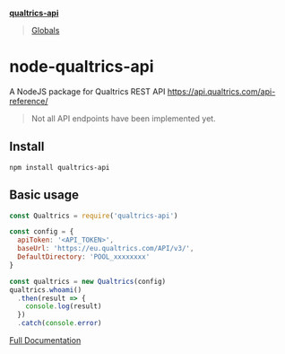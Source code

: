 **[qualtrics-api](README.md)**

> [Globals](globals.md)

# node-qualtrics-api
A NodeJS package for Qualtrics REST API https://api.qualtrics.com/api-reference/
> Not all API endpoints have been implemented yet.

## Install
````
npm install qualtrics-api
````

## Basic usage

````js
const Qualtrics = require('qualtrics-api')

const config = {
  apiToken: '<API_TOKEN>',
  baseUrl: 'https://eu.qualtrics.com/API/v3/',
  DefaultDirectory: 'POOL_xxxxxxxx'
}

const qualtrics = new Qualtrics(config)
qualtrics.whoami()
  .then(result => {
    console.log(result)
  })
  .catch(console.error)

````
[Full Documentation](https://github.com/Miramac/node-qualtrics-api/blob/master/docs/classes/_qualtrics_.qualtrics.md)
